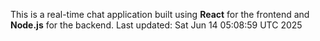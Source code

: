 This is a real-time chat application built using **React** for the frontend and **Node.js** for the backend.
Last updated: Sat Jun 14 05:08:59 UTC 2025
